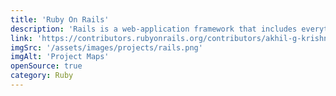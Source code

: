 ```yaml
---
title: 'Ruby On Rails'
description: 'Rails is a web-application framework that includes everything needed to create database-backed web applications according to the Model-View-Controller (MVC) pattern.'
link: 'https://contributors.rubyonrails.org/contributors/akhil-g-krishnan/commits'
imgSrc: '/assets/images/projects/rails.png'
imgAlt: 'Project Maps'
openSource: true
category: Ruby
---
```

